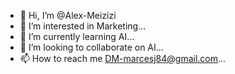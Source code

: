 - 👋 Hi, I’m @Alex-Meizizi
- 👀 I’m interested in Marketing...
- 🌱 I’m currently learning AI...
- 💞️ I’m looking to collaborate on AI...
- 📫 How to reach me DM-marcesj84@gmail.com...

<!---
Alex-Meizizi/Alex-Meizizi is a ✨ special ✨ repository because its `README.md` (this file) appears on your GitHub profile.
You can click the Preview link to take a look at your changes.
--->

